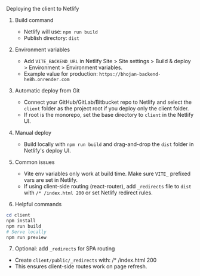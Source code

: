 Deploying the client to Netlify

1. Build command
   - Netlify will use: `npm run build`
   - Publish directory: `dist`

2. Environment variables
   - Add `VITE_BACKEND_URL` in Netlify Site > Site settings > Build & deploy > Environment > Environment variables.
   - Example value for production: `https://bhojan-backend-he8h.onrender.com`

3. Automatic deploy from Git
   - Connect your GitHub/GitLab/Bitbucket repo to Netlify and select the `client` folder as the project root if you deploy only the client folder.
   - If root is the monorepo, set the base directory to `client` in the Netlify UI.

4. Manual deploy
   - Build locally with `npm run build` and drag-and-drop the `dist` folder in Netlify's deploy UI.

5. Common issues
   - Vite env variables only work at build time. Make sure `VITE_` prefixed vars are set in Netlify.
   - If using client-side routing (react-router), add `_redirects` file to `dist` with `/* /index.html 200` or set Netlify redirect rules.

6. Helpful commands
```powershell
cd client
npm install
npm run build
# Serve locally
npm run preview
```

7. Optional: add `_redirects` for SPA routing
- Create `client/public/_redirects` with:
  /*    /index.html   200
- This ensures client-side routes work on page refresh.
